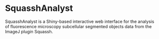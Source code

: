 # SquasshAnalyst
SquasshAnalyst is a Shiny-based interactive web interface for the analysis of fluorescence microscopy subcellular segmented objects data from the ImageJ plugin Squassh. 
